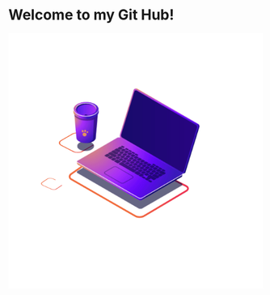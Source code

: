 <html>
<h1>Welcome to my Git Hub!</h1>
<img src="63487-programming-computer.gif" height: "50px"></img>
  </html>
